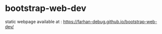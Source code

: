 # bootstrap-web-dev
static webpage available at : https://farhan-debug.github.io/bootstrap-web-dev/

